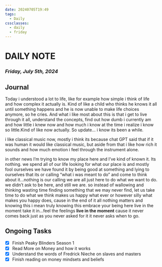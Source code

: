 ```yaml
---
date: 20240705T19:49
tags:
  - Daily
cssclasses:
  - daily
  - friday
---
```

# DAILY NOTE
### *Friday, July 5th, 2024*

## Journal
Today i understood a lot to life, like for example how simple i think of life and how complex it actually is. Kind of like a child who thinks he knows it all until something happens and he is now unable to make life choices anymore, so he cries. And what i like most about this is that i get to live through it all, understand the concepts, find out how dumb i currently am and how little i knew now and how much i know at the time i realize i know so little.Kind of like now actually. So update... i know its been a while.

i like classical music now, mostly i think its because chat GPT said that if it was human it would like classical music, but aside from that i like how rich it sounds and how much emotion i feel through the instrument alone.

in other news I’m trying to know my place here and I’ve kind of known it. Its nothing.
we spend all of our life looking for what our place is and mostly fool ourselves we have found it by being good at something and lying to ourselves that its or calling “what i was meant to do” and come to think about it...nothing is our calling we are all just here to do what we want to do. we didn’t ask to be here, and still we are. so instead of wallowing and thinking wasting time finding something that we may never find, let us take time to do what we think makes us happy what ever or however silly what makes you happy does, cause in the end of it all nothing matters and knowing this i mean truly knowing this embrace your being here live in the moment take it in...feel the feelings **live in the moment** cause it never comes back just as you never asked for it it never asks when to go.

## Ongoing Tasks
- [x] Finish Peaky Blinders Season 1 
- [x] Read More on Money and how it works
- [x] Understand the words of Fredrick Nieche on slaves and masters
- [x] Finish reading on money mindsets and beliefs